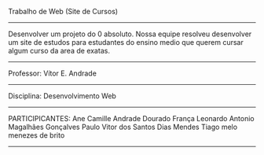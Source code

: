 Trabalho de Web (Site de Cursos)
______________________________________________________________________________________________________________________________________
Desenvolver um projeto do 0 absoluto.
Nossa equipe resolveu desenvolver um site de estudos para estudantes do ensino medio que querem cursar algum curso da area de exatas.
______________________________________________________________________________________________________________________________________
Professor: Vítor E. Andrade
______________________________________________________________________________________________________________________________________
Disciplina: Desenvolvimento Web
______________________________________________________________________________________________________________________________________
PARTICIPICANTES:
Ane Camille Andrade Dourado França
Leonardo Antonio Magalhães Gonçalves
Paulo Vitor dos Santos Dias Mendes
Tiago melo menezes de brito
______________________________________________________________________________________________________________________________________
